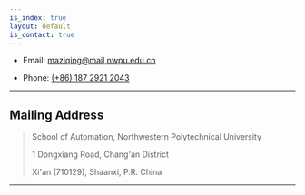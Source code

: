 ```yaml
---
is_index: true
layout: default
is_contact: true
---
```


* Email: [maziqing@mail,nwpu.edu.cn](mailto:maziqing@mail,nwpu.edu.cn)

* Phone: [(+86) 187 2921 2043](tel:+8618729212043)

---

## Mailing Address
> School of Automation, Northwestern Polytechnical University
>
> 1 Dongxiang Road, Chang'an District
> 
> Xi'an (710129), Shaanxi, P.R. China

---
